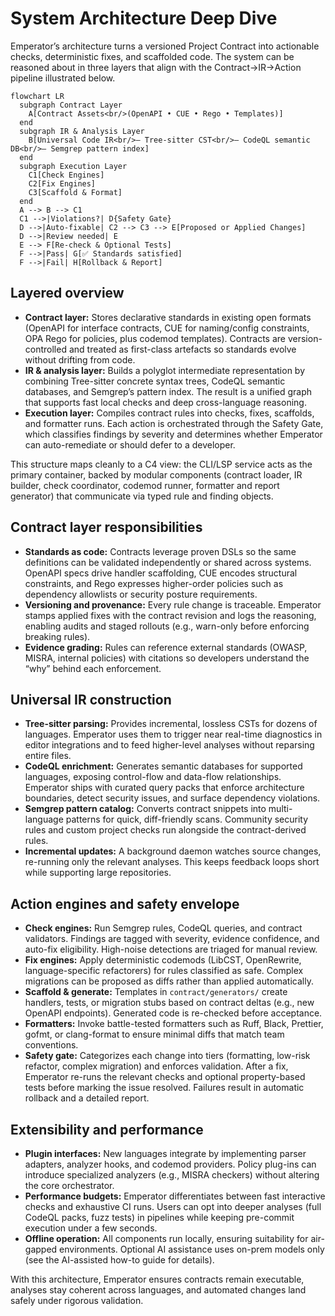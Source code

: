 # System Architecture Deep Dive

Emperator’s architecture turns a versioned Project Contract into actionable checks, deterministic fixes, and scaffolded code. The system can be reasoned about in three layers that align with the Contract→IR→Action pipeline illustrated below.

```mermaid
flowchart LR
  subgraph Contract Layer
    A[Contract Assets<br/>(OpenAPI • CUE • Rego • Templates)]
  end
  subgraph IR & Analysis Layer
    B[Universal Code IR<br/>– Tree-sitter CST<br/>– CodeQL semantic DB<br/>– Semgrep pattern index]
  end
  subgraph Execution Layer
    C1[Check Engines]
    C2[Fix Engines]
    C3[Scaffold & Format]
  end
  A --> B --> C1
  C1 -->|Violations?| D{Safety Gate}
  D -->|Auto-fixable| C2 --> C3 --> E[Proposed or Applied Changes]
  D -->|Review needed| E
  E --> F[Re-check & Optional Tests]
  F -->|Pass| G[✅ Standards satisfied]
  F -->|Fail| H[Rollback & Report]
```

## Layered overview

- **Contract layer:** Stores declarative standards in existing open formats (OpenAPI for interface contracts, CUE for naming/config constraints, OPA Rego for policies, plus codemod templates). Contracts are version-controlled and treated as first-class artefacts so standards evolve without drifting from code.
- **IR & analysis layer:** Builds a polyglot intermediate representation by combining Tree-sitter concrete syntax trees, CodeQL semantic databases, and Semgrep’s pattern index. The result is a unified graph that supports fast local checks and deep cross-language reasoning.
- **Execution layer:** Compiles contract rules into checks, fixes, scaffolds, and formatter runs. Each action is orchestrated through the Safety Gate, which classifies findings by severity and determines whether Emperator can auto-remediate or should defer to a developer.

This structure maps cleanly to a C4 view: the CLI/LSP service acts as the primary container, backed by modular components (contract loader, IR builder, check coordinator, codemod runner, formatter and report generator) that communicate via typed rule and finding objects.

## Contract layer responsibilities

- **Standards as code:** Contracts leverage proven DSLs so the same definitions can be validated independently or shared across systems. OpenAPI specs drive handler scaffolding, CUE encodes structural constraints, and Rego expresses higher-order policies such as dependency allowlists or security posture requirements.
- **Versioning and provenance:** Every rule change is traceable. Emperator stamps applied fixes with the contract revision and logs the reasoning, enabling audits and staged rollouts (e.g., warn-only before enforcing breaking rules).
- **Evidence grading:** Rules can reference external standards (OWASP, MISRA, internal policies) with citations so developers understand the “why” behind each enforcement.

## Universal IR construction

- **Tree-sitter parsing:** Provides incremental, lossless CSTs for dozens of languages. Emperator uses them to trigger near real-time diagnostics in editor integrations and to feed higher-level analyses without reparsing entire files.
- **CodeQL enrichment:** Generates semantic databases for supported languages, exposing control-flow and data-flow relationships. Emperator ships with curated query packs that enforce architecture boundaries, detect security issues, and surface dependency violations.
- **Semgrep pattern catalog:** Converts contract snippets into multi-language patterns for quick, diff-friendly scans. Community security rules and custom project checks run alongside the contract-derived rules.
- **Incremental updates:** A background daemon watches source changes, re-running only the relevant analyses. This keeps feedback loops short while supporting large repositories.

## Action engines and safety envelope

- **Check engines:** Run Semgrep rules, CodeQL queries, and contract validators. Findings are tagged with severity, evidence confidence, and auto-fix eligibility. High-noise detections are triaged for manual review.
- **Fix engines:** Apply deterministic codemods (LibCST, OpenRewrite, language-specific refactorers) for rules classified as safe. Complex migrations can be proposed as diffs rather than applied automatically.
- **Scaffold & generate:** Templates in `contract/generators/` create handlers, tests, or migration stubs based on contract deltas (e.g., new OpenAPI endpoints). Generated code is re-checked before acceptance.
- **Formatters:** Invoke battle-tested formatters such as Ruff, Black, Prettier, gofmt, or clang-format to ensure minimal diffs that match team conventions.
- **Safety gate:** Categorizes each change into tiers (formatting, low-risk refactor, complex migration) and enforces validation. After a fix, Emperator re-runs the relevant checks and optional property-based tests before marking the issue resolved. Failures result in automatic rollback and a detailed report.

## Extensibility and performance

- **Plugin interfaces:** New languages integrate by implementing parser adapters, analyzer hooks, and codemod providers. Policy plug-ins can introduce specialized analyzers (e.g., MISRA checkers) without altering the core orchestrator.
- **Performance budgets:** Emperator differentiates between fast interactive checks and exhaustive CI runs. Users can opt into deeper analyses (full CodeQL packs, fuzz tests) in pipelines while keeping pre-commit execution under a few seconds.
- **Offline operation:** All components run locally, ensuring suitability for air-gapped environments. Optional AI assistance uses on-prem models only (see the AI-assisted how-to guide for details).

With this architecture, Emperator ensures contracts remain executable, analyses stay coherent across languages, and automated changes land safely under rigorous validation.
